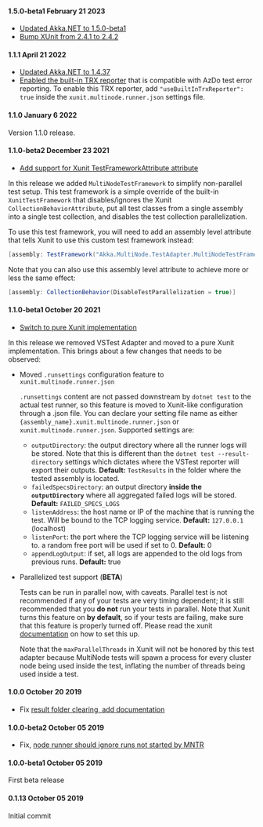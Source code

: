 #### 1.5.0-beta1 February 21 2023

* [Updated Akka.NET to 1.5.0-beta1](https://github.com/akkadotnet/akka.net/releases/tag/1.5.0)
* [Bump XUnit from 2.4.1 to 2.4.2](https://github.com/akkadotnet/Akka.MultiNodeTestRunner/pull/163)

#### 1.1.1 April 21 2022 ####

* [Updated Akka.NET to 1.4.37](https://github.com/akkadotnet/akka.net/releases/tag/1.4.37)
* [Enabled the built-in TRX reporter](https://github.com/akkadotnet/Akka.MultiNodeTestRunner/pull/134) that is compatible with AzDo test error reporting.
To enable this TRX reporter, add `"useBuiltInTrxReporter": true` inside the `xunit.multinode.runner.json` settings file.

#### 1.1.0 January 6 2022 ####

Version 1.1.0 release.

#### 1.1.0-beta2 December 23 2021 ####
- [Add support for Xunit TestFrameworkAttribute attribute](https://github.com/akkadotnet/Akka.MultiNodeTestRunner/pull/116)

In this release we added `MultiNodeTestFramework` to simplify non-parallel test setup. This test 
framework is a simple override of the built-in `XunitTestFramework` that disables/ignores the
Xunit `CollectionBehaviorAttribute`, put all test classes from a single assembly into a single test 
collection, and disables the test collection parallelization.

To use this test framework, you will need to add an assembly level attribute that tells Xunit to
use this custom test framework instead:

```c#
[assembly: TestFramework("Akka.MultiNode.TestAdapter.MultiNodeTestFramework", "Akka.MultiNode.TestAdapter")]
```

Note that you can also use this assembly level attribute to achieve more or less the same effect:
```c#
[assembly: CollectionBehavior(DisableTestParallelization = true)]
```

#### 1.1.0-beta1 October 20 2021 ####

- [Switch to pure Xunit implementation](https://github.com/akkadotnet/Akka.MultiNodeTestRunner/pull/105)

In this release we removed VSTest Adapter and moved to a pure Xunit implementation. This brings about a few changes that needs to be observed:

- Moved `.runsettings` configuration feature to `xunit.multinode.runner.json` 
   
  `.runsettings` content are not passed downstream by `dotnet test` to the actual test runner, so this feature is moved to Xunit-like configuration through a .json file. You can declare your setting file name as either `{assembly_name}.xunit.multinode.runner.json` or `xunit.multinode.runner.json`. Supported settings are:
  - `outputDirectory`: the output directory where all the runner logs will be stored. Note that this is different than the `dotnet test --result-directory` settings which dictates where the VSTest reporter will export their outputs.
    __Default:__ `TestResults` in the folder where the tested assembly is located.
  - `failedSpecsDirectory`:  an output directory __inside the `outputDirectory`__ where all aggregated failed logs will be stored.
    __Default:__ `FAILED_SPECS_LOGS`
  - `listenAddress`: the host name or IP of the machine that is running the test. Will be bound to the TCP logging service. 
    __Default:__  `127.0.0.1` (localhost)
  - `listenPort`: the port where the TCP logging service will be listening to. a random free port will be used if set to 0. 
    __Default:__ 0
  - `appendLogOutput`: if set, all logs are appended to the old logs from previous runs.
    __Default:__ true

- Parallelized test support (__BETA__) 
  
  Tests can be run in parallel now, with caveats. Parallel test is not recommended if any of your tests are very timing dependent;
  it is still recommended that you __do not__ run your tests in parallel. Note that Xunit turns this feature on __by default__, so if your tests are failing, make sure that this feature is properly turned off. Please read the xunit [documentation](https://xunit.net/docs/running-tests-in-parallel) on how to set this up.
  
  Note that the `maxParallelThreads` in Xunit will not be honored by this test adapter because MultiNode tests will spawn a process for every cluster node being used inside the test, inflating the number of threads being used inside a test.

#### 1.0.0 October 20 2019 ####
- Fix [result folder clearing, add documentation](https://github.com/akkadotnet/Akka.MultiNodeTestRunner/pull/95)

#### 1.0.0-beta2 October 05 2019 ####
- Fix, [node runner should ignore runs not started by MNTR](https://github.com/akkadotnet/Akka.MultiNodeTestRunner/pull/93) 

#### 1.0.0-beta1 October 05 2019 ####
First beta release

#### 0.1.13 October 05 2019 ####
Initial commit
